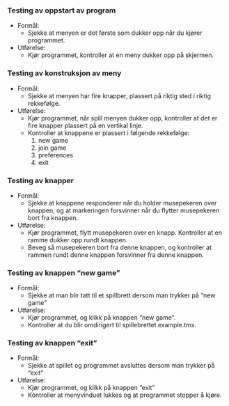 ### Testing av oppstart av program
* Formål:
  * Sjekke at menyen er det første som dukker opp når du kjører programmet.
* Utførelse:
  * Kjør programmet, kontroller at en meny dukker opp på skjermen.

### Testing av konstruksjon av meny
* Formål:
  * Sjekke at menyen har fire knapper, plassert på riktig sted i riktig rekkefølge.
* Utførelse:
  * Kjør programmet, når spill menyen dukker opp, kontroller at det er fire knapper plassert på en vertikal linje. 
  * Kontroller at knappene er plassert i følgende rekkefølge: 
      1. new game
      2. join game
      3. preferences
      4. exit

### Testing av knapper
* Formål:  
  * Sjekke at knappene responderer når du holder musepekeren over knappen, og at markeringen forsvinner når du flytter musepekeren bort fra knappen.
* Utførelse:
  * Kjør programmet, flytt musepekeren over en knapp. Kontroller at en ramme dukker opp rundt knappen.
  * Beveg så musepekeren bort fra denne knappen, og kontroller at rammen rundt denne knappen forsvinner fra denne knappen.

### Testing av knappen “new game”
* Formål:
  * Sjekke at man blir tatt til et spillbrett dersom man trykker på “new game”
* Utførelse:
  * Kjør programmet, og klikk på knappen “new game”.
  * Kontroller at du blir omdirigert til spillebrettet example.tmx.

### Testing av knappen “exit”
* Formål:
  * Sjekke at spillet og programmet avsluttes dersom man trykker på “exit”
* Utførelse:
  * Kjør programmet, og klikk på knappen “exit”
  * Kontroller at menyvinduet lukkes og at programmet stopper å kjøre.
